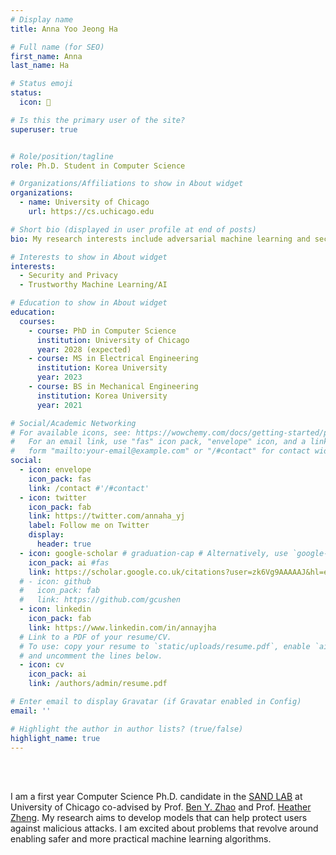 ```yaml
---
# Display name
title: Anna Yoo Jeong Ha 

# Full name (for SEO)
first_name: Anna
last_name: Ha

# Status emoji
status:
  icon: 🍓

# Is this the primary user of the site?
superuser: true


# Role/position/tagline
role: Ph.D. Student in Computer Science

# Organizations/Affiliations to show in About widget
organizations:
  - name: University of Chicago
    url: https://cs.uchicago.edu 

# Short bio (displayed in user profile at end of posts)
bio: My research interests include adversarial machine learning and security in AI.

# Interests to show in About widget
interests:
  - Security and Privacy
  - Trustworthy Machine Learning/AI

# Education to show in About widget
education:
  courses:
    - course: PhD in Computer Science
      institution: University of Chicago
      year: 2028 (expected)
    - course: MS in Electrical Engineering
      institution: Korea University
      year: 2023
    - course: BS in Mechanical Engineering
      institution: Korea University
      year: 2021

# Social/Academic Networking
# For available icons, see: https://wowchemy.com/docs/getting-started/page-builder/#icons
#   For an email link, use "fas" icon pack, "envelope" icon, and a link in the
#   form "mailto:your-email@example.com" or "/#contact" for contact widget.
social:
  - icon: envelope
    icon_pack: fas
    link: /contact #'/#contact'
  - icon: twitter
    icon_pack: fab
    link: https://twitter.com/annaha_yj
    label: Follow me on Twitter
    display:
      header: true
  - icon: google-scholar # graduation-cap # Alternatively, use `google-scholar` icon from `ai` icon pack
    icon_pack: ai #fas
    link: https://scholar.google.co.uk/citations?user=zk6Vg9AAAAAJ&hl=en
  # - icon: github
  #   icon_pack: fab
  #   link: https://github.com/gcushen
  - icon: linkedin
    icon_pack: fab
    link: https://www.linkedin.com/in/annayjha
  # Link to a PDF of your resume/CV.
  # To use: copy your resume to `static/uploads/resume.pdf`, enable `ai` icons in `params.yaml`,
  # and uncomment the lines below.
  - icon: cv
    icon_pack: ai
    link: /authors/admin/resume.pdf

# Enter email to display Gravatar (if Gravatar enabled in Config)
email: ''

# Highlight the author in author lists? (true/false)
highlight_name: true
---
```



</br>
</br>

I am a first year Computer Science Ph.D. candidate in the [SAND LAB](https://sandlab.cs.uchicago.edu/index.html) at University of Chicago co-advised by Prof. [Ben Y. Zhao](http://people.cs.uchicago.edu/~ravenben/) and Prof. [Heather Zheng](http://people.cs.uchicago.edu/~htzheng/). My research aims to develop models that can help protect users against malicious attacks. I am excited about problems that revolve around enabling safer and more practical machine learning algorithms. 

